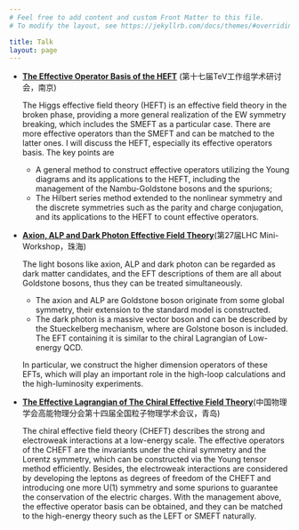 ```yaml
---
# Feel free to add content and custom Front Matter to this file.
# To modify the layout, see https://jekyllrb.com/docs/themes/#overriding-theme-defaults

title: Talk
layout: page
---
```


- [**The Effective Operator Basis of the HEFT**](https://indico.ihep.ac.cn/event/20782/contributions/146418/)
(第十七届TeV工作组学术研讨会，南京)

	The Higgs effective field theory (HEFT) is an effective field theory in the broken phase, providing a more general realization of the EW symmetry breaking, which includes the SMEFT as a particular case. There are more effective operators than the SMEFT and can be matched to the latter ones. I will discuss the HEFT, especially its effective operators basis. The key points are
	
	- A general method to construct effective operators utilizing the Young diagrams and its applications to the HEFT, including the management of the Nambu-Goldstone bosons and the spurions;
	- The Hilbert series method extended to the nonlinear symmetry and the discrete symmetries such as the parity and charge conjugation, and its applications to the HEFT to count effective operators.

- [**Axion, ALP and Dark Photon Effective Field Theory**](https://indico.ihep.ac.cn/event/21126/contributions/147366/)(第27届LHC Mini-Workshop，珠海)

	The light bosons like axion, ALP and dark photon can be regarded as dark matter candidates, and the EFT descriptions of them are all about Goldstone bosons, thus they can be treated simultaneously.

	- The axion and ALP are Goldstone boson originate from some global symmetry, their extension to the standard model is constructed.
	- The dark photon is a massive vector boson and can be described by the Stueckelberg mechanism, where are Golstone boson is included. The EFT containing it is similar to the chiral Lagrangian of Low-energy QCD.

	In particular, we construct the higher dimension operators of these EFTs, which will play an important role in the high-loop calculations and the high-luminosity experiments.

- [**The Effective Lagrangian of The Chiral Effective Field Theory**](https://indico.ihep.ac.cn/event/21331/abstracts/10853/)(中国物理学会高能物理分会第十四届全国粒子物理学术会议，青岛)

	The chiral effective field theory (CHEFT) describes the strong and electroweak interactions at a low-energy scale. The effective operators of the CHEFT are the invariants under the chiral symmetry and the Lorentz symmetry, which can be constructed via the Young tensor method efficiently. Besides, the electroweak interactions are considered by developing the leptons as degrees of freedom of the CHEFT and introducing one more U(1) symmetry and some spurions to guarantee the conservation of the electric charges. With the management above, the effective operator basis can be obtained, and they can be matched to the high-energy theory such as the LEFT or SMEFT naturally.

